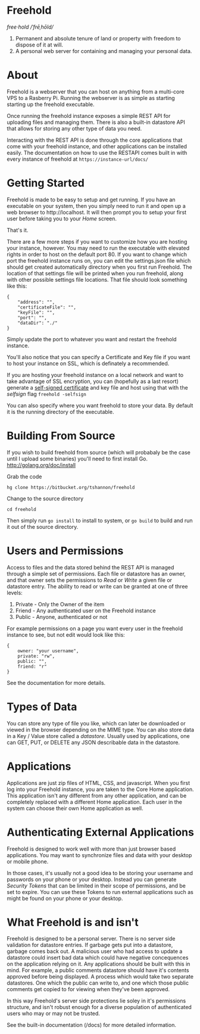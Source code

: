 Freehold
=========================
*free·hold  /ˈfrēˌhōld/*

1. Permanent and absolute tenure of land or property with freedom to dispose of it at will.
2. A personal web server for containing and managing your personal data.

About
==========
Freehold is a webserver that you can host on anything from a multi-core VPS to a Rasberry Pi.  Running the webserver is as simple as starting starting up the freehold executable.  

Once running the freehold instance exposes a simple REST API for uploading files and managing them.  There is also a built-in datastore API that allows for storing any other type of data you need.

Interacting with the REST API is done through the core applications that come with your freehold instance, and other applications can be installed easily.   The documentation on how to use the RESTAPI comes built in with every instance of freehold at ``` https://instance-url/docs/ ```

Getting Started
==================
Freehold is made to be easy to setup and get running.  If you have an executable on your system, then you simply need to run it and open up a web browser to http://localhost.  It will then prompt you to setup your first user before taking you to your *Home* screen.  

That's it.  

There are a few more steps if you want to customize how you are hosting your instance, however. You may need to run the executable with elevated rights in order to host on the default port 80.  If you want to change which port the freehold instance runs on, you can edit the settings.json file which should get created automatically directory when you first run Freehold.  The location of that settings file will be printed when you run freehold, along with other possible settings file locations. That file should look something like this:

```
{
    "address": "",
    "certificateFile": "",
    "keyFile": "",
    "port": "",
    "dataDir": "./"
}
```

Simply update the port to whatever you want and restart the freehold instance.

You'll also notice that you can specify a Certificate and Key file if you want to host your instance on SSL, which is definately a recommended.

If you are hosting your freehold instance on a local network and want to take advantage of SSL encryption, you can (hopefully as a last resort) generate a [self-signed certificate](http://en.wikipedia.org/wiki/Self-signed_certificate) and key file and host using that with the *selfsign* flag ```freehold -selfsign```

You can also specify where you want freehold to store your data.  By default it is the running directory of the executable.

Building From Source
======================
If you wish to build freehold from source (which will probabaly be the case until I upload some binaries) you'll need to first install Go.
http://golang.org/doc/install

Grab the code
```
hg clone https://bitbucket.org/tshannon/freehold
```

Change to the source directory
```
cd freehold
```

Then simply run ```go install``` to install to system, or ```go build``` to build and run it out of the source directory.


Users and Permissions
=======================
Access to files and the data stored behind the REST API is managed through a simple set of permissions.  Each file or datastore has an owner, and that owner sets the permissions to *Read* or *Write* a given file or datastore entry.  The ability to read or write can be granted at one of three levels:

1. Private - Only the Owner of the item
2. Friend - Any authenticated user on the Freehold instance
3. Public - Anyone, authenticated or not

For example permissions on a page you want every user in the freehold instance to see, but not edit would look like this:
```
{
	owner: "your username",
	private: "rw",
	public: "",
	friend: "r"
}
```
See the documentation for more details.


Types of Data
====================
You can store any type of file you like, which can later be downloaded or viewed in the browser depending on the MIME type.  You can also store data in a Key / Value store called a *datastore*. Usually used by applications, one can GET, PUT, or DELETE any JSON describable data in the datastore.

Applications
==============
Applications are just zip files of HTML, CSS, and javascript.  When you first log into your Freehold instance, you are taken to the Core Home application.  This application isn't any different from any other application, and can be completely replaced with a different Home application.  Each user in the system can choose their own Home application as well.

Authenticating External Applications
====================================
Freehold is designed to work well with more than just browser based applications. You may want to synchronize files and data with your desktop or mobile phone. 

In those cases, it's usually not a good idea to be storing your username and passwords on your phone or your desktop.  Instead you can generate *Security Tokens* that can be limited in their scope of permissions, and be set to expire. You can use these Tokens to run external applications such as might be found on your phone or your desktop.


What Freehold is and isn't
====================================
Freehold is designed to be a personal server.  There is no server side validation for datastore entries.  If garbage gets put into a datastore, garbage comes back out. A malicious user who had access to update a datastore could insert bad data which could have negative concequences on the application relying on it.  Any applications should be built with this in mind.  For example, a public comments datastore should have it's contents approved before being displayed.  A process which would take two separate datastores.  One which the public can write to, and one which those public comments get copied to for viewing when they've been approved.  

In this way Freehold's server side protections lie soley in it's permissions structure, and isn't robust enough for a diverse population of authenticated users who may or may not be trusted.

See the built-in documentation (/docs) for more detailed information.
